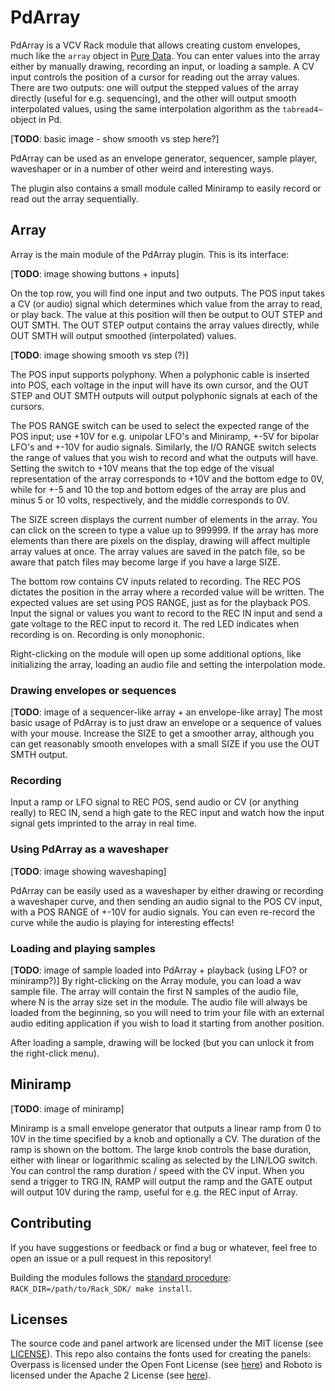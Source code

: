 # PdArray

PdArray is a VCV Rack module that allows creating custom envelopes, much like
the `array` object in [Pure Data](https://puredata.info/). You can enter values
into the array either by manually drawing, recording an input, or loading a
sample. A CV input controls the position of a cursor for reading out the array
values. There are two outputs: one will output the stepped values of the array
directly (useful for e.g. sequencing), and the other will output smooth
interpolated values, using the same interpolation algorithm as the `tabread4~`
object in Pd.

[**TODO**: basic image - show smooth vs step here?]

PdArray can be used as an envelope generator, sequencer, sample player,
waveshaper or in a number of other weird and interesting ways.

The plugin also contains a small module called Miniramp to easily record or
read out the array sequentially.


## Array
Array is the main module of the PdArray plugin. This is its interface:

[**TODO**: image showing buttons + inputs]

On the top row, you will find one input and two outputs. The POS input takes a
CV (or audio) signal which determines which value from the array to read, or
play back. The value at this position will then be output to OUT STEP and OUT
SMTH. The OUT STEP output contains the array values directly, while OUT SMTH
will output smoothed (interpolated) values.

[**TODO**: image showing smooth vs step (?)]

The POS input supports polyphony. When a polyphonic cable is inserted into POS,
each voltage in the input will have its own cursor, and the OUT STEP and OUT
SMTH outputs will output polyphonic signals at each of the cursors.

The POS RANGE switch can be used to select the expected range of the POS input;
use +10V for e.g. unipolar LFO's and Miniramp, +-5V for bipolar LFO's and +-10V
for audio signals.  Similarly, the I/O RANGE switch selects the range of values
that you wish to record and what the outputs will have. Setting the switch to
+10V means that the top edge of the visual representation of the array
corresponds to +10V and the bottom edge to 0V, while for +-5 and 10 the top and
bottom edges of the array are plus and minus 5 or 10 volts, respectively, and
the middle corresponds to 0V.

The SIZE screen displays the current number of elements in the array. You can
click on the screen to type a value up to 999999. If the array has more
elements than there are pixels on the display, drawing will affect multiple
array values at once.  The array values are saved in the patch file, so be
aware that patch files may become large if you have a large SIZE.

The bottom row contains CV inputs related to recording. The REC POS dictates
the position in the array where a recorded value will be written. The expected
values are set using POS RANGE, just as for the playback POS. Input the signal
or values you want to record to the REC IN input and send a gate voltage to the
REC input to record it. The red LED indicates when recording is on. Recording
is only monophonic.

Right-clicking on the module will open up some additional options, like
initializing the array, loading an audio file and setting the interpolation
mode.

### Drawing envelopes or sequences
[**TODO**: image of a sequencer-like array + an envelope-like array] The most
basic usage of PdArray is to just draw an envelope or a sequence of values with
your mouse. Increase the SIZE to get a smoother array, although you can get
reasonably smooth envelopes with a small SIZE if you use the OUT SMTH output.

### Recording
Input a ramp or LFO signal to REC POS, send audio or CV (or anything really) to
REC IN, send a high gate to the REC input and watch how the input signal gets
imprinted to the array in real time.

### Using PdArray as a waveshaper
[**TODO**: image showing waveshaping]

PdArray can be easily used as a waveshaper by either drawing or recording a
waveshaper curve, and then sending an audio signal to the POS CV input, with a
POS RANGE of +-10V for audio signals. You can even re-record the curve while
the audio is playing for interesting effects!

### Loading and playing samples
[**TODO**: image of sample loaded into PdArray + playback (using LFO? or miniramp?)]
By right-clicking on the Array module, you can load a wav sample file. The
array will contain the first N samples of the audio file, where N is the array
size set in the module. The audio file will always be loaded from the
beginning, so you will need to trim your file with an external audio editing
application if you wish to load it starting from another position.

After loading a sample, drawing will be locked (but you
can unlock it from the right-click menu).


## Miniramp

[**TODO**: image of miniramp]

Miniramp is a small envelope generator that outputs a linear ramp from 0 to 10V
in the time specified by a knob and optionally a CV. The duration of the ramp
is shown on the bottom. The large knob controls the base duration, either with
linear or logarithmic scaling as selected by the LIN/LOG switch. You can
control the ramp duration / speed with the CV input. When you send a trigger to
TRG IN, RAMP will output the ramp and the GATE output will output 10V during
the ramp, useful for e.g. the REC input of Array.


## Contributing
If you have suggestions or feedback or find a bug or whatever, feel free to open
an issue or a pull request in this repository!

Building the modules follows the [standard procedure](https://vcvrack.com/manual/PluginDevelopmentTutorial.html#creating-the-template-plugin):
`RACK_DIR=/path/to/Rack_SDK/ make install`.


## Licenses
The source code and panel artwork are licensed under the MIT license (see
[LICENSE](LICENSE.txt)). This repo also contains the fonts used for creating
the panels: Overpass is licensed under the Open Font License (see
[here](fonts/OFL.txt)) and Roboto is licensed under the Apache 2 License (see
[here](fonts/APACHE2.txt)).

